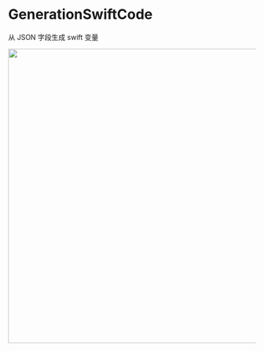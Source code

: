 # GenerationSwiftCode
从 JSON 字段生成 swift 变量

<div>
  <img src="http://olnx7jkmx.bkt.clouddn.com/generationFile", width = 600></img>
</div>
